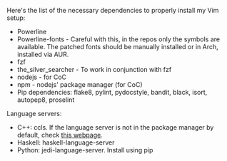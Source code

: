 Here's the list of the necessary dependencies to properly install my Vim setup:

* Powerline
* Powerline-fonts - Careful with this, in the repos only the symbols are available. The patched fonts should be manually installed or in Arch, installed via AUR.
* fzf
* the_silver_searcher - To work in conjunction with fzf
* nodejs - for CoC
* npm - nodejs' package manager (for CoC)
* Pip dependencies: flake8, pylint, pydocstyle, bandit, black, isort, autopep8, proselint

Language servers:

* C++: ccls. If the language server is not in the package manager by default, check [this webpage](https://stackoverflow.com/questions/71810868/how-to-build-ccls-on-linux-performed-on-fedora).
* Haskell: haskell-language-server 
* Python: jedi-language-server. Install using pip 
